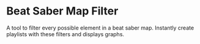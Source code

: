 # Beat Saber Map Filter
 A tool to filter every possible element in a beat saber map. Instantly create playlists with these filters and displays graphs.  
